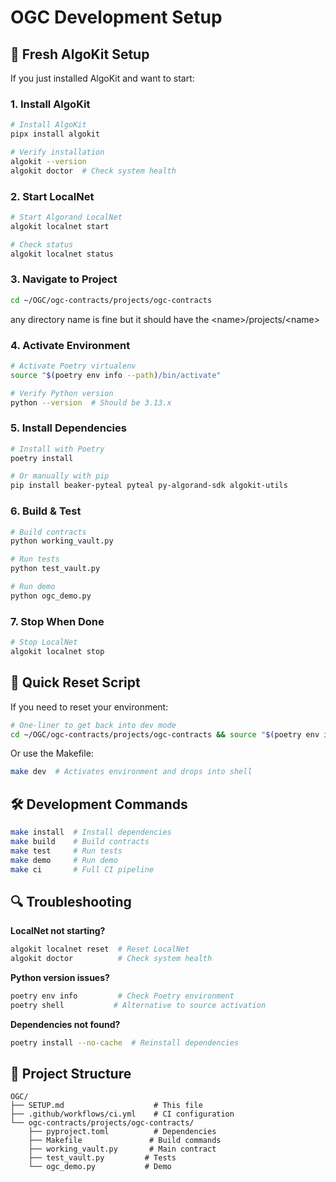 # OGC Development Setup

## 🚀 Fresh AlgoKit Setup

If you just installed AlgoKit and want to start:

### 1. Install AlgoKit
```bash
# Install AlgoKit
pipx install algokit

# Verify installation
algokit --version
algokit doctor  # Check system health
```

### 2. Start LocalNet
```bash
# Start Algorand LocalNet
algokit localnet start

# Check status
algokit localnet status
```

### 3. Navigate to Project
```bash
cd ~/OGC/ogc-contracts/projects/ogc-contracts
```
any directory name is fine but it should have the \<name\>/projects/\<name\>

### 4. Activate Environment
```bash
# Activate Poetry virtualenv
source "$(poetry env info --path)/bin/activate"

# Verify Python version
python --version  # Should be 3.13.x
```

### 5. Install Dependencies
```bash
# Install with Poetry
poetry install

# Or manually with pip
pip install beaker-pyteal pyteal py-algorand-sdk algokit-utils
```

### 6. Build & Test
```bash
# Build contracts
python working_vault.py

# Run tests
python test_vault.py

# Run demo
python ogc_demo.py
```

### 7. Stop When Done
```bash
# Stop LocalNet
algokit localnet stop
```

## 🔄 Quick Reset Script

If you need to reset your environment:

```bash
# One-liner to get back into dev mode
cd ~/OGC/ogc-contracts/projects/ogc-contracts && source "$(poetry env info --path)/bin/activate" && python --version
```

Or use the Makefile:
```bash
make dev  # Activates environment and drops into shell
```

## 🛠️ Development Commands

```bash
make install  # Install dependencies
make build    # Build contracts
make test     # Run tests
make demo     # Run demo
make ci       # Full CI pipeline
```

## 🔍 Troubleshooting

**LocalNet not starting?**
```bash
algokit localnet reset  # Reset LocalNet
algokit doctor          # Check system health
```

**Python version issues?**
```bash
poetry env info         # Check Poetry environment
poetry shell           # Alternative to source activation
```

**Dependencies not found?**
```bash
poetry install --no-cache  # Reinstall dependencies
```

## 📁 Project Structure

```
OGC/
├── SETUP.md                    # This file
├── .github/workflows/ci.yml    # CI configuration
└── ogc-contracts/projects/ogc-contracts/
    ├── pyproject.toml          # Dependencies
    ├── Makefile               # Build commands
    ├── working_vault.py       # Main contract
    ├── test_vault.py         # Tests
    └── ogc_demo.py           # Demo
```
